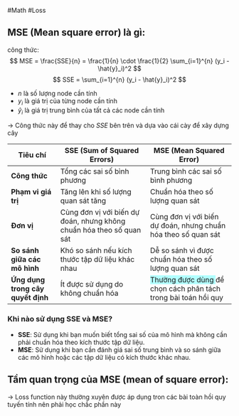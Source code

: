 #Math #Loss 
## MSE (Mean square error) là gì: 

công thức: 
$$
MSE = \frac{SSE}{n} = \frac{1}{n} \cdot \frac{1}{2} \sum_{i=1}^{n} (y_i - \hat{y}_i)^2
$$
$$
SSE = \sum_{i=1}^{n} (y_i - \hat{y}_i)^2
$$
- $n$ là số lượng node cần tính 
- $y_i$ là giá trị của từng node cần tính
- $\hat{y}_i$ là giá trị trung bình của tất cả các node cần tính  

-> Công thức này để thay cho $SSE$ bên trên và dựa vào cái cày để xây dựng cây

| Tiêu chí                          | SSE (Sum of Squared Errors)                                          | MSE (Mean Squared Error)                                                                               |
| --------------------------------- | -------------------------------------------------------------------- | ------------------------------------------------------------------------------------------------------ |
| **Công thức**                     | Tổng các sai số bình phương                                          | Trung bình các sai số bình phương                                                                      |
| **Phạm vi giá trị**               | Tăng lên khi số lượng quan sát tăng                                  | Chuẩn hóa theo số lượng quan sát                                                                       |
| **Đơn vị**                        | Cùng đơn vị với biến dự đoán, nhưng không chuẩn hóa theo số quan sát | Cùng đơn vị với biến dự đoán, nhưng chuẩn hóa theo số quan sát                                         |
| **So sánh giữa các mô hình**      | Khó so sánh nếu kích thước tập dữ liệu khác nhau                     | Dễ so sánh vì được chuẩn hóa theo số lượng quan sát                                                    |
| **Ứng dụng trong cây quyết định** | Ít được sử dụng do không chuẩn hóa                                   | <span style="background:#b1ffff">Thường được dùng </span>để chọn cách phân tách trong bài toán hồi quy |
### Khi nào sử dụng SSE và MSE?

- **SSE**: Sử dụng khi bạn muốn biết tổng sai số của mô hình mà không cần phải chuẩn hóa theo kích thước tập dữ liệu.
- **MSE**: Sử dụng khi bạn cần đánh giá sai số trung bình và so sánh giữa các mô hình hoặc các tập dữ liệu có kích thước khác nhau.

## Tầm quan trọng của MSE (mean of square error):

-> Loss function này thường xuyên được áp dụng tron các bài toàn hồi quy tuyến tính nên phải học chắc phần này 